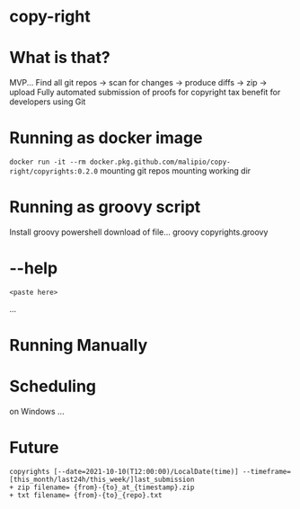# copy-right
# What is that?
MVP... Find all git repos -> scan for changes -> produce diffs -> zip -> upload
Fully automated submission of proofs for copyright tax benefit for developers using Git 

# Running as docker image
`docker run -it --rm docker.pkg.github.com/malipio/copy-right/copyrights:0.2.0`
mounting git repos
mounting working dir

# Running as groovy script
Install groovy
powershell download of file...
groovy copyrights.groovy

# --help
```
<paste here> 
```
...

# Running Manually
# Scheduling
on Windows ...

# Future
```
copyrights [--date=2021-10-10(T12:00:00)/LocalDate(time)] --timeframe=[this_month/last24h/this_week/]last_submission
+ zip filename= {from}-{to}_at_{timestamp}.zip
+ txt filename= {from}-{to}_{repo}.txt